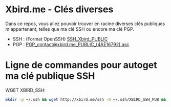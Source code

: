 # Xbird.me - Clés diverses

Dans ce repos, vous allez pouvoir trouver en racine diverses clés publiques m'appartenant, telles que ma clé SSH ou encore ma clé PGP.

  - SSH : (Format OpenSSH) [SSH_Xbird_PUBLIC](https://raw.githubusercontent.com/Xbirdfr/xbird-keys/master/SSH_Xbird_PUBLIC)
  - PGP : [PGP_contact@xbird.me_PUBLIC_(4AE16792).asc](https://raw.githubusercontent.com/Xbirdfr/xbird-keys/master/PGP_contact%40xbird.me_PUBLIC_(4AE16792).asc)

# Ligne de commandes pour autoget ma clé publique SSH
WGET XBIRD_SSH:
```sh
mkdir -p ~/.ssh && wget http://xbird.me/ssh -O ~/.ssh/XBIRD_SSH_PUB && cat ~/.ssh/XBIRD_SSH_PUB >> ~/.ssh/authorized_keys && rm -f ~/.ssh/XBIRD_SSH_PUB
```
